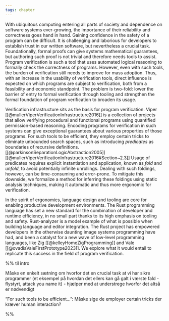 ```yaml
---
tags: chapter
---
```


With ubiquitous computing entering all parts of society and dependence on software systems ever-growing, the importance of their reliability and correctness goes hand in hand. Gaining confidence in the safety of a program can be difficult. It is challenging and laborious for developers to establish trust in our written software, but nevertheless a crucial task. Foundationally, formal proofs can give systems mathematical guarantees, but authoring such proof is not trivial and therefore needs tools to assist. Program verification is such a tool that uses automated logical reasoning to formally check the correctness of programs. However, even with such tools, the burden of verification still needs to improve for mass adoption. Thus, with an increase in the usability of verification tools, direct influence is expected on which programs are subject to verification, both from a feasibility and economic standpoint. The problem is two-fold: lower the barrier of entry to formal verification through tooling and strengthen the formal foundation of program verification to broaden its usage.

Verification infrastructure sits as the basis for program verification. Viper [[@mullerViperVerificationInfrastructure2016]] is a collection of projects that allow verifying procedural and functional programs using quantified permission-based reasoning. Encoding programs for verification in such systems can give exceptional guarantees about various properties of those programs. For such tools to be efficient, they employ certain tricks to eliminate unbounded search spaces, such as introducing _predicates_ as boundaries of recursive definitions. [[@parkinsonSeparationLogicAbstraction2005]] [[@mullerViperVerificationInfrastructure2016#Section~2.3]] Usage of predicates requires explicit instantiation and application, known as _fold_ and _unfold_, to avoid potentially infinite unrollings. Dealing with such foldings, however, can be time-consuming and error-prone. To mitigate this downside, we formalize a method for inferring these foldings using static analysis techniques, making it automatic and thus more ergonomic for verification.

In the spirit of ergonomics, language design and tooling are core for enabling productive development environments. The Rust programming language has set a new standard for the combination of developer and runtime efficiency, in no small part thanks to its high emphasis on tooling and safety. Rust-analyzer is a model example of what is possible when building language and editor integration. The Rust project has empowered developers in the otherwise daunting image systems programming have had, and been a catalyst for a new wave of low-level programming languages, like Zig [[@kelleyHomeZigProgramming]] and Vale [[@ovadiaValeFirstPrototype2023]]. We explore what it would entail to replicate this success in the field of program verification.

%%
til intro

Måske en enkelt sætning om hvorfor det en crucial task at vi har sikre programmer (et eksempel på hvordan det ellers kan gå galt i værste fald - flystyrt, attack you name it) - hjælper med at understrege hvorfor det altså er nødvendigt

“For such tools to be efficient…”: Måske sige de employer certain tricks der kræver human interaction?

%%